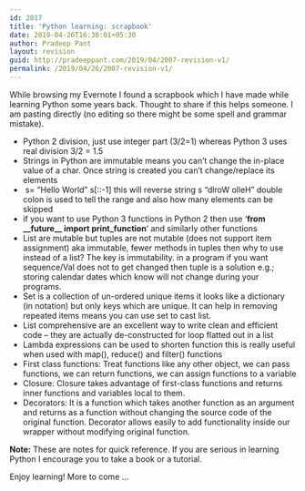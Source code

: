 ```yaml
---
id: 2017
title: 'Python learning: scrapbook'
date: 2019-04-26T16:30:01+05:30
author: Pradeep Pant
layout: revision
guid: http://pradeeppant.com/2019/04/2007-revision-v1/
permalink: /2019/04/26/2007-revision-v1/
---
```

While browsing my Evernote I found a scrapbook which I have made while learning Python some years back. Thought to share if this helps someone. I am pasting directly (<g class="gr_ gr\_351 gr-alert gr\_spell gr\_inline\_cards gr\_run\_anim ContextualSpelling ins-del multiReplace" id="351" data-gr-id="351">no</g> editing so there might be some <g class="gr_ gr\_346 gr-alert gr\_gramm gr\_inline\_cards gr\_run\_anim Grammar only-ins replaceWithoutSep" id="346" data-gr-id="346">spell</g> and grammar mistake). 

  * Python 2 division, just use integer part (3/2=1) whereas Python 3 uses real division 3/2 = 1.5
  * Strings in Python are immutable means you can&#8217;t change the in-place value of a char. Once string is created you can&#8217;t change/replace its elements
  *  s= &#8220;Hello World&#8221; s[::-1] this will reverse string s &#8220;dlroW olleH&#8221; double colon is used to tell the range and also how many elements can be skipped
  * if you want to use Python 3 functions in Python 2 then use &#8216;**from \_\_future\_\_ import print_function**&#8216; and similarly other functions 
  * List are mutable but tuples are not mutable (does not support item assignment) aka immutable, fewer methods in tuples then why to use instead of a list? The key is immutability. in a program if you want sequence/Val does not to get changed then tuple is a solution e.g.; storing calendar dates which know will not change during your programs. 
  * Set is a collection of un-ordered unique items it looks like a dictionary (in notation) but only keys which are unique. It can help in removing repeated items means you can use set to cast list.
  * List comprehensive are an excellent way to write clean and efficient code &#8211; they are actually de-constructed for loop flatted out in a list
  * Lambda expressions can be used to shorten function this is really useful when used with map(), reduce() and filter() functions
  * First class functions: Treat functions like any other object, we can pass functions, we can return functions, we can assign functions to a variable
  * Closure: Closure takes advantage of first-class functions and returns inner functions and variables local to them.
  * Decorators: It is a function which takes another function as an argument and returns as a function without changing the source code of the original function. Decorator allows easily to add functionality inside our wrapper without modifying original function.  

**Note:** These are notes for quick reference. If you are serious in learning Python I encourage you to take a book or a tutorial. 

Enjoy learning! More to come &#8230;